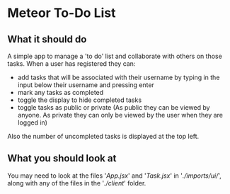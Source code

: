 # Meteor To-Do List

## What it should do
A simple app to manage a 'to do' list and collaborate with others on those tasks. When a user has registered they can:
- add tasks that will be associated with their username by typing in the input below their username and pressing enter
- mark any tasks as completed
- toggle the display to hide completed tasks
- toggle tasks as public or private (As public they can be viewed by anyone. As private they can only be viewed by the user when they are logged in)

Also the number of uncompleted tasks is displayed at the top left.

## What you should look at

You may need to look at the files '*App.jsx*' and '*Task.jsx*' in '*./imports/ui/*', along with any of the files in the '*./client*' folder.
